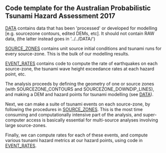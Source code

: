 Code template for the Australian Probabilistic Tsunami Hazard Assessment 2017
-----------------------------------------------------------------------------

[DATA](DATA) contains data that has been 'processed' or developed for modelling
  [e.g. sourcezone contours, edited DEMs, etc]. It should not contain RAW data,
  (the latter instead goes in '../../DATA/')

[SOURCE_ZONES](SOURCE_ZONES) contains unit source initial conditions and tsunami runs for
  every source-zone. This is the bulk of our modelling results.

[EVENT_RATES](EVENT_RATES) contains code to compute the rate of earthquakes on each source-zone,
  the tsunami wave height exceedance rates at each hazard point, etc.


The analysis proceeds by defining the geometry of one or source zones (with
SOURCEZONE_CONTOURS and SOURCEZONE_DOWNDIP_LINES), and making a DEM and hazard
points for tsunami modelling (see [DATA](DATA)). 

Next, we can make a suite of tsunami events on each source-zone, by following
the procedures in [SOURCE_ZONES](SOURCE_ZONES). This is the most time consuming
and computationally intensive part of the analysis, and super-computer access
is basically essential for multi-source analyses involving large source-zones. 

Finally, we can compute rates for each of these events, and compute various tsunami 
hazard metrics at our hazard points, using code in [EVENT_RATES](EVENT_RATES).
